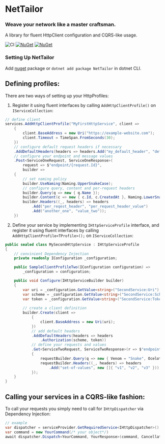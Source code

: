 # NetTailor
### Weave your network like a master craftsman.
A library for fluent HttpClient configuration and CQRS-like usage.

![CI](https://github.com/LuridSNK/NetTailor/workflows/CI/badge.svg)
[![NuGet](https://img.shields.io/nuget/dt/nettailor.svg)](https://www.nuget.org/packages/nettailor)
[![NuGet](https://img.shields.io/nuget/vpre/nettailor.svg)](https://www.nuget.org/packages/nettailor)

### Setting Up NetTailor

Add [nuget](https://www.nuget.org/packages/NetTailor/) package or `dotnet add package NetTailor` in dotnet CLI.

## Defining profiles:

There are two ways of setting up your HttpProfiles:

1. Register it using fluent interfaces by calling `AddHttpClientProfile()` on `IServiceCollection`:

```csharp
// define client
services.AddHttpClientProfile("MyFirstHttpService", client =>
    {
        client.BaseAddress = new Uri("https://example-website.com");
        client.Timeout = TimeSpan.FromSeconds(30);
    })
    // configure default request headers if necessary
    .AddDefaultHeaders(headers => headers.Add("my_default_header", "default_header_value"))
    // configure your endpoint and message values
    .Post<ServiceOneRequest, ServiceOneResponse>(
        request => $"endpoint/{request.Id}",
        builder =>
    {
        // set naming policy
        builder.UseNaming(Naming.UpperSnakeCase);
        // configure query, content and per-request headers
        builder.Query(q => new { q.Name });
        builder.Content(c => new { c.Id, c.CreatedAt }, Naming.LowerSnakeCase);
        builder.Headers((_, headers) => headers            
            .Add("per_reqest_header", "per_request_header_value")
            .Add("another_one", "value_two"));
    })
```

2. Define your service by implementing `IHttpServiceProfile` interface, and register it using fluent interfaces by calling `AddHttpClientProfile<TProfile>();` on `IServiceCollection`:

```csharp
public sealed class MySecondHttpService : IHttpServiceProfile
{
    // convinient Dependency Injection
    private readonly IConfiguration _configuration;

    public SampleClientProfileTwo(IConfiguration configuration) => 
        _configuration = configuration;

    public void Configure(IHttpServiceBuilder builder)
    {
        var uri = _configuration.GetValue<string>("SecondService:Uri");
        var scheme = _configuration.GetValue<string>("SecondService:Scheme");
        var token = _configuration.GetValue<string>("SecondService:Token");
        
        // create a client definition
        builder.Create(client =>
            {
                client.BaseAddress = new Uri(uri);
            })
            // add default headers
            .AddDefaultHeaders(headers => headers
                .Authorization(scheme, token))
            // define your requests and values
            .Get<ServiceTwoRequest, ServiceTwoResponse>(r => $"endpoint/{r.Id}", requestBuilder =>
            {
                requestBuilder.Query(q => new { Venom = "Snake", OcelotSays = new[] {"la", "le", "lu", "le", "lo"} }, Naming.LowerSnakeCase);
                requestBuilder.Headers((_, headers) => headers
                    .Add("set-of-values", new []{ "v1", "v2", "v3" }));
            });
    }
}
```
## Calling your services in a CQRS-like fashion:
To call your requests you simply need to call for `IHttpDispatcher` via Dependency Injection:
```csharp
// example
var dispatcher = serviceProvider.GetRequiredService<IHttpDispatcher>();
var command = new YourCommand(/* your object*/)
await dispatcher.Dispatch<YourCommand, YourResponse>(command, CancellationToken.None);
```